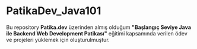 # PatikaDev_Java101

Bu repository **Patika.dev** üzerinden almış olduğum **"Başlangıç Seviye Java ile Backend Web Development Patikası"** eğitimi kapsamında verilen ödev ve projeleri yüklemek için oluşturulmuştur.
